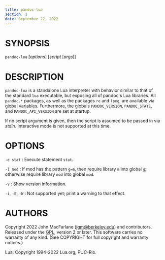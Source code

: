 ```yaml
---
title: pandoc-lua
section: 1
date: September 22, 2022
---
```


# SYNOPSIS

`pandoc-lua` [*options*] [*script* [*args*]]

# DESCRIPTION

`pandoc-lua` is a standalone Lua interpreter with behavior similar
to that of the standard `lua` executable, but exposing all of
pandoc's Lua libraries. All `pandoc.*` packages, as well as the
packages `re` and `lpeg`, are available via global variables.
Furthermore, the globals `PANDOC_VERSION`, `PANDOC_STATE`, and
`PANDOC_API_VERSION` are set at startup.

If no script argument is given, then the script is assumed to be
passed in via *stdin*. Interactive mode is not supported at this
time.

# OPTIONS

`-e stat`
:   Execute statement `stat`.

`-l mod`
:   If mod has the pattern `g=m`, then require library `m` into
    global `g`; otherwise require library `mod` into global
    `mod`.

`-v`
:   Show version information.

`-i`, `-E`, `-W`
:    Not supported yet; print a warning to that effect.

# AUTHORS

Copyright 2022 John MacFarlane (jgm@berkeley.edu) and
contributors. Released under the [GPL], version 2 or later. This
software carries no warranty of any kind. (See COPYRIGHT for full
copyright and warranty notices.)

Lua: Copyright 1994-2022 Lua.org, PUC-Rio.

[GPL]: https://www.gnu.org/copyleft/gpl.html "GNU General Public License"

